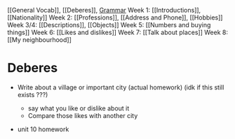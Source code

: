[[General Vocab]], [[Deberes]], [Grammar](Grammar.md)
Week 1: [[Introductions]], [[Nationality]]
Week 2: [[Professions]], [[Address and Phone]], [[Hobbies]]
Week 3/4: [[Descriptions]], [[Objects]]
Week 5: [[Numbers and buying things]]
Week 6: [[Likes and dislikes]]
Week 7: [[Talk about places]]
Week 8: [[My neighbourhood]]


# Deberes
- Write about a village or important city (actual homework) (idk if this still exists ???)
	- say what you like or dislike about it
	- Compare those likes with another city

- unit 10 homework